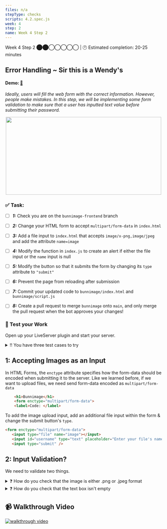 ```yaml
---
files: n/a
stepType: checks
scripts: 4.2.spec.js
week: 4
step: 2
name: Week 4 Step 2
---
```

Week 4 Step 2 ⬤⬤◯◯◯◯◯ | 🕐 Estimated completion: 20-25 minutes

## Error Handling ~ Sir this is a Wendy's
#### Demo: [🐰](https://week4step2.emilychen10.repl.co)
*Ideally, users will fill the web form with the correct information. However, people make mistakes. In this step, we will be implementing some form validation to make sure that a user has inputted text value before submitting their password.*

<p align="center">
   <img src="https://user-images.githubusercontent.com/69332964/121591591-ad89c080-ca07-11eb-9174-4b597ad4134f.png" width="500" height="250" />
</p>

### ✅  Task:
- [ ] ***1:*** Check you are on the `bunnimage-frontend` branch 
- [ ] ***2:*** Change your HTML form to accept `multipart/form-data` in `index.html`
- [ ] ***3:*** Add a file input to `index.html` that accepts `image/x-png,image/jpeg` and add the attribute `name=image`
- [ ] ***4:*** Modify the function in `index.js` to create an alert if either the file input or the `name` input is null
- [ ] ***5:*** Modify the button so that it submits the form by changing its `type` attribute to `"submit"`
- [ ] ***6:*** Prevent the page from reloading after submission
- [ ] ***7:*** Commit your updated code to `bunnimage/index.html` and `bunnimage/script.js`
- [ ] ***8:*** Create a pull request to merge `bunnimage` onto `main`, and only merge the pull request when the bot approves your changes! 


### 🚧 Test your Work
Open up your LiveServer plugin and start your server.

<details>
<summary>‼️ You have three test cases to try</summary>
  </br>

1. **The "correct" way**: Submit both a file and text. Check that you receive "Thanks!"
2. **The "unexpected" way (file)**: Submit a file that is not png or jpeg. Does it work?
3. **The "unexpected" way (text input)**: Try submitting without entering a username. You should get an alert box that says "No name error."
  <br><br/>
</details>

## 1: Accepting Images as an Input
In HTML Forms, the `enctype` attribute specifies how the form-data should be encoded when submitting it to the server. Like we learned before, if we want to upload files, we need send form-data encoded as `multipart/form-data`

```html
    <h1>Bunnimage</h1>
    <form enctype="multipart/form-data">
    <label>Code: </label>
```

To add the image upload input, add an additional file input within the form & change the submit button's `type`.

```html 
<form enctype="multipart/form-data">
   <input type="file" name="image"></input>
   <input id="username" type="text" placeholder="Enter your file's name">
   <input type="submit" />
```

## 2: Input Validation?
We need to validate two things. 

<details>
<summary>❓ How do you check that the image is either .png or .jpeg format</summary>
  </br>

The HTML `<input>` accept Attribute specifies a filter for what file types the user can pick from the file input dialog box. The accept attribute can only be used with <input type="file">.

```html 
<form enctype="multipart/form-data">
    <input type="file" accept="image/x-png,image/jpeg" name="image"></input>
    <input id="username" type="text" placeholder="Enter your file's name">
    <input type="submit" />
```

Additionally, the HTML may not catch an invalid file 100% of the time, so we will also need to use JavaScript to do some validation. 

1. Once a file is uploaded, you will need to display an error when a file of invalid format is added.
2. Get the [name of the file](https://stackoverflow.com/questions/857618/javascript-how-to-extract-filename-from-a-file-input-control) from the input box (use the `change` event listener for the input)
3. Check if the file is either `.png` or `.jpeg` using [this StackOverflow post](https://stackoverflow.com/questions/8231058/file-type-validation-with-javascript)

  <br><br/>
</details>

<details>
<summary>❓ How do you check that the text box isn't empty</summary>
  </br>

To validate that the name isn't null, check if `document.getElementById("username").value` isn't empty, to change the `output` div to "Thanks!", or display an `alert("No name error.")`

> :bulb: **Hint**: Use your JavaScript conditional skills!
  <br><br/>
</details>

## 📹 Walkthrough Video
[![walkthrough video](https://img.youtube.com/vi/Jv2X4HuOD2U/0.jpg)](https://www.youtube.com/watch?v=Jv2X4HuOD2U)